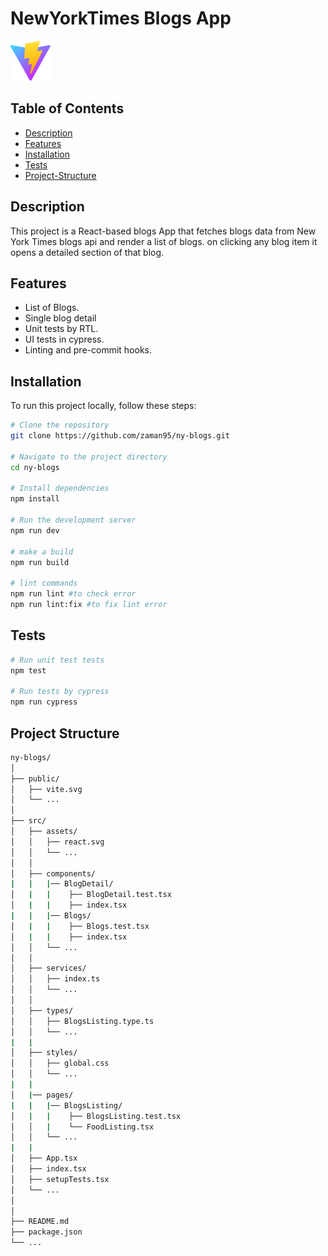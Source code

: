 # NewYorkTimes Blogs App

![Project Image](./public/vite.svg)

## Table of Contents

- [Description](#description)
- [Features](#features)
- [Installation](#installation)
- [Tests](#tests)
- [Project-Structure](#project-structure)

## Description

This project is a React-based blogs App that fetches blogs data from New York Times blogs api and render a list of blogs. on clicking any blog item it opens a detailed section of that blog.

## Features

- List of Blogs.
- Single blog detail
- Unit tests by RTL.
- UI tests in cypress.
- Linting and pre-commit hooks.

## Installation

To run this project locally, follow these steps:

```bash
# Clone the repository
git clone https://github.com/zaman95/ny-blogs.git

# Navigate to the project directory
cd ny-blogs

# Install dependencies
npm install

# Run the development server
npm run dev

# make a build
npm run build

# lint commands
npm run lint #to check error
npm run lint:fix #to fix lint error
```

## Tests

```bash
# Run unit test tests
npm test

# Run tests by cypress
npm run cypress
```

## Project Structure
```bash
ny-blogs/
│
├── public/
│   ├── vite.svg
│   └── ...
│
├── src/
│   ├── assets/
│   │   ├── react.svg
│   │   └── ...
│   │
│   ├── components/
|   |   |── BlogDetail/
│   |   |    ├── BlogDetail.test.tsx
│   |   |    ├── index.tsx
|   |   |── Blogs/
│   |   |    ├── Blogs.test.tsx
│   |   |    ├── index.tsx
│   │   └── ...
│   │
│   ├── services/
│   │   ├── index.ts
│   │   └── ...
│   │
│   ├── types/
│   │   ├── BlogsListing.type.ts
│   │   └── ...
|   |
│   ├── styles/
│   │   ├── global.css
│   │   └── ...
|   |
│   |── pages/
|   |   |── BlogsListing/
│   |   |    ├── BlogsListing.test.tsx
│   │   |    └── FoodListing.tsx
│   │   └── ...
|   |
│   ├── App.tsx
│   ├── index.tsx
│   ├── setupTests.tsx
│   └── ...
│
│
├── README.md
├── package.json
└── ...
```